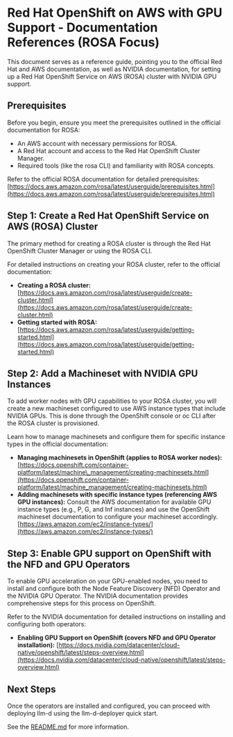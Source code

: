 # **Red Hat OpenShift on AWS with GPU Support \- Documentation References (ROSA Focus)**

This document serves as a reference guide, pointing you to the official Red Hat and AWS documentation, as well as NVIDIA documentation, for setting up a Red Hat OpenShift Service on AWS (ROSA) cluster with NVIDIA GPU support.

## **Prerequisites**

Before you begin, ensure you meet the prerequisites outlined in the official documentation for ROSA:

- An AWS account with necessary permissions for ROSA.
- A Red Hat account and access to the Red Hat OpenShift Cluster Manager.
- Required tools (like the rosa CLI) and familiarity with ROSA concepts.

Refer to the official ROSA documentation for detailed prerequisites:
[https://docs.aws.amazon.com/rosa/latest/userguide/prerequisites.html](https://docs.aws.amazon.com/rosa/latest/userguide/prerequisites.html)

## **Step 1: Create a Red Hat OpenShift Service on AWS (ROSA) Cluster**

The primary method for creating a ROSA cluster is through the Red Hat OpenShift Cluster Manager or using the ROSA CLI.

For detailed instructions on creating your ROSA cluster, refer to the official documentation:

- **Creating a ROSA cluster:** [https://docs.aws.amazon.com/rosa/latest/userguide/create-cluster.html](https://docs.aws.amazon.com/rosa/latest/userguide/create-cluster.html)
- **Getting started with ROSA:** [https://docs.aws.amazon.com/rosa/latest/userguide/getting-started.html](https://docs.aws.amazon.com/rosa/latest/userguide/getting-started.html)

## **Step 2: Add a Machineset with NVIDIA GPU Instances**

To add worker nodes with GPU capabilities to your ROSA cluster, you will create a new machineset configured to use AWS instance types that include NVIDIA GPUs. This is done through the OpenShift console or oc CLI after the ROSA cluster is provisioned.

Learn how to manage machinesets and configure them for specific instance types in the official documentation:

- **Managing machinesets in OpenShift (applies to ROSA worker nodes):** [https://docs.openshift.com/container-platform/latest/machine\_management/creating-machinesets.html](https://docs.openshift.com/container-platform/latest/machine_management/creating-machinesets.html)
- **Adding machinesets with specific instance types (referencing AWS GPU instances):** Consult the AWS documentation for available GPU instance types (e.g., P, G, and Inf instances) and use the OpenShift machineset documentation to configure your machineset accordingly. [https://aws.amazon.com/ec2/instance-types/](https://aws.amazon.com/ec2/instance-types/)

## **Step 3: Enable GPU support on OpenShift with the NFD and GPU Operators**

To enable GPU acceleration on your GPU-enabled nodes, you need to install and configure both the Node Feature Discovery (NFD) Operator and the NVIDIA GPU Operator. The NVIDIA documentation provides comprehensive steps for this process on OpenShift.

Refer to the NVIDIA documentation for detailed instructions on installing and configuring both operators:

- **Enabling GPU Support on OpenShift (covers NFD and GPU Operator installation):** [https://docs.nvidia.com/datacenter/cloud-native/openshift/latest/steps-overview.html](https://docs.nvidia.com/datacenter/cloud-native/openshift/latest/steps-overview.html)

## **Next Steps**

Once the operators are installed and configured, you can proceed with deploying llm-d using the llm-d-deployer quick start.

See the [README.md](https://github.com/llm-d-incubation/llm-d-infra/blob/main/quickstart/README.md) for more information.
